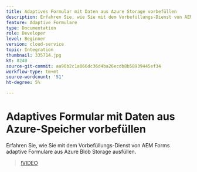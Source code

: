 ```yaml
---
title: Adaptives Formular mit Daten aus Azure Storage vorbefüllen
description: Erfahren Sie, wie Sie mit dem Vorbefüllungs-Dienst von AEM Forms adaptive Formulare aus Azure Blob Storage ausfüllen.
feature: Adaptive Formulare
type: Documentation
role: Developer
level: Beginner
version: cloud-service
topic: Integration
thumbnail: 335714.jpg
kt: 8240
source-git-commit: aa90b2c1a066dc36d4ba26ecdb8b58939445ef34
workflow-type: tm+mt
source-wordcount: '51'
ht-degree: 5%

---
```


# Adaptives Formular mit Daten aus Azure-Speicher vorbefüllen

Erfahren Sie, wie Sie mit dem Vorbefüllungs-Dienst von AEM Forms adaptive Formulare aus Azure Blob Storage ausfüllen.

>[!VIDEO](https://video.tv.adobe.com/v/335714/?quality=12&learn=on)

